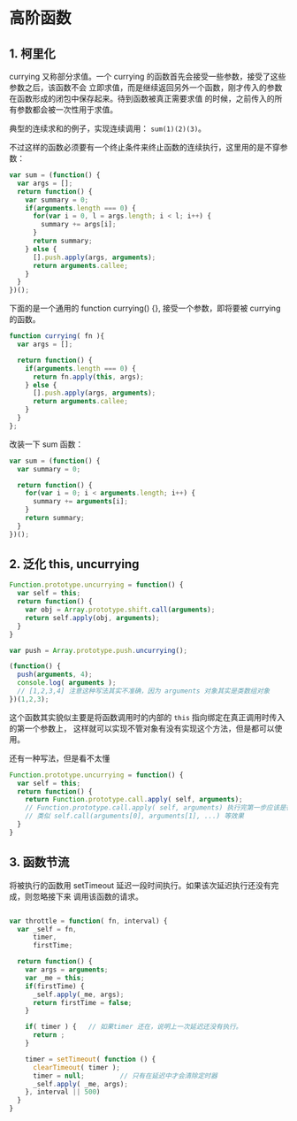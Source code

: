 # 高阶函数

## 1. 柯里化

currying 又称部分求值。一个 currying 的函数首先会接受一些参数，接受了这些参数之后，该函数不会
立即求值，而是继续返回另外一个函数，刚才传入的参数在函数形成的闭包中保存起来。待到函数被真正需要求值
的时候，之前传入的所有参数都会被一次性用于求值。  

典型的连续求和的例子，实现连续调用： `sum(1)(2)(3)`。  

不过这样的函数必须要有一个终止条件来终止函数的连续执行，这里用的是不穿参数：  

```JavaScript
var sum = (function() {
  var args = [];
  return function() {
    var summary = 0;
    if(arguments.length === 0) {
      for(var i = 0, l = args.length; i < l; i++) {
        summary += args[i];
      }
      return summary;
    } else {
      [].push.apply(args, arguments);
      return arguments.callee;
    }
  }
})();
```  

下面的是一个通用的 function currying() {}, 接受一个参数，即将要被 currying 的函数。  

```JavaScript
function currying( fn ){
  var args = [];

  return function() {
    if(arguments.length === 0) {
      return fn.apply(this, args);
    } else {
      [].push.apply(args, arguments);
      return arguments.callee;
    }
  }
};
```  

改装一下 sum 函数：  

```JavaScript
var sum = (function() {
  var summary = 0;

  return function() {
    for(var i = 0; i < arguments.length; i++) {
      summary += arguments[i];
    }
    return summary;
  }
})();
```


## 2. 泛化 this, uncurrying

```javascript
Function.prototype.uncurrying = function() {
  var self = this;
  return function() {
    var obj = Array.prototype.shift.call(arguments);
    return self.apply(obj, arguments);
  }
}

var push = Array.prototype.push.uncurrying();

(function() {
  push(arguments, 4);
  console.log( arguments );   
  // [1,2,3,4] 注意这种写法其实不准确，因为 arguments 对象其实是类数组对象
})(1,2,3);

```  

这个函数其实貌似主要是将函数调用时的内部的 `this` 指向绑定在真正调用时传入的第一个参数上，
这样就可以实现不管对象有没有实现这个方法，但是都可以使用。  

还有一种写法，但是看不太懂

```javascript
Function.prototype.uncurrying = function() {
  var self = this;
  return function() {
    return Function.prototype.call.apply( self, arguments);
    // Function.prototype.call.apply( self, arguments) 执行完第一步应该是得到
    // 类似 self.call(arguments[0], arguments[1], ...) 等效果
  }
}
```    

## 3. 函数节流

将被执行的函数用 setTimeout 延迟一段时间执行。如果该次延迟执行还没有完成，则忽略接下来
调用该函数的请求。  

```javascript

var throttle = function( fn, interval) {
  var _self = fn,
      timer,
      firstTime;

  return function() {
    var args = arguments;
    var _me = this;
    if(firstTime) {
      _self.apply(_me, args);
      return firstTime = false;
    }

    if( timer ) {   // 如果timer 还在，说明上一次延迟还没有执行。
      return ;
    }

    timer = setTimeout( function () {
      clearTimeout( timer );
      timer = null;         // 只有在延迟中才会清除定时器
      _self.apply( _me, args);
    }, interval || 500)
  }
}
```  
